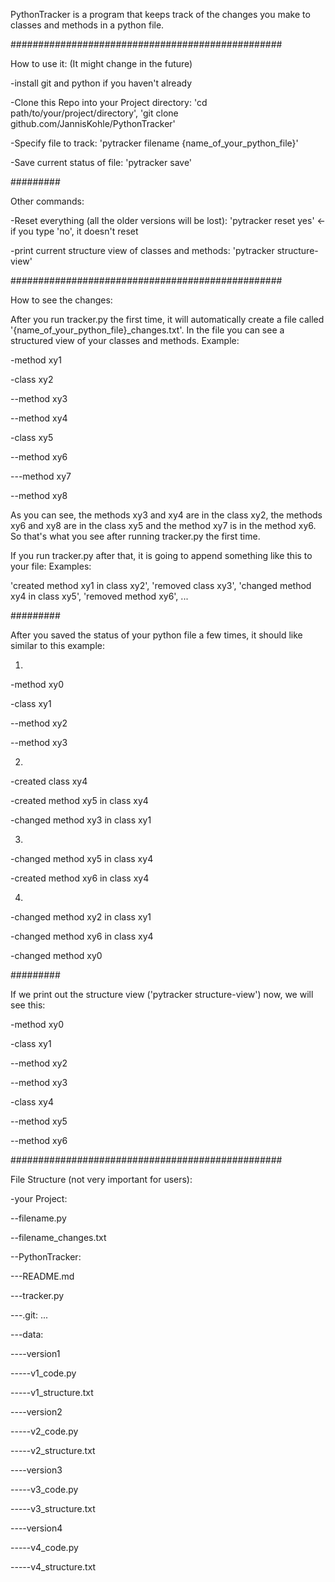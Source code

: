 PythonTracker is a program that keeps track of the changes you make to classes and methods in a python file.

#################################################

How to use it: (It might change in the future)

-install git and python if you haven't already

-Clone this Repo into your Project directory:
'cd path/to/your/project/directory',
'git clone github.com/JannisKohle/PythonTracker'

-Specify file to track: 'pytracker filename {name_of_your_python_file}'

-Save current status of file: 'pytracker save'

#########

Other commands:

-Reset everything (all the older versions will be lost): 'pytracker reset yes' <- if you type 'no', it doesn't reset

-print current structure view of classes and methods: 'pytracker structure-view'

#################################################

How to see the changes:

After you run tracker.py the first time, it will automatically create a file called '{name_of_your_python_file}_changes.txt'.
In the file you can see a structured view of your classes and methods. Example:

-method xy1

-class xy2

--method xy3

--method xy4

-class xy5

--method xy6

---method xy7

--method xy8

As you can see, the methods xy3 and xy4 are in the class xy2, the methods xy6 and xy8 are in the class xy5
and the method xy7 is in the method xy6. So that's what you see after running tracker.py the first time.

If you run tracker.py after that, it is going to append something like this to your file:
Examples:

'created method xy1 in class xy2', 'removed class xy3', 'changed method xy4 in class xy5', 'removed method xy6', ...

#########

After you saved the status of your python file a few times, it should like similar to this example:

1.

-method xy0

-class xy1

--method xy2

--method xy3

2.

-created class xy4

-created method xy5 in class xy4

-changed method xy3 in class xy1

3.

-changed method xy5 in class xy4

-created method xy6 in class xy4

4.

-changed method xy2 in class xy1

-changed method xy6 in class xy4

-changed method xy0

#########

If we print out the structure view ('pytracker structure-view') now, we will see this:

-method xy0

-class xy1

--method xy2

--method xy3

-class xy4

--method xy5

--method xy6

#################################################

File Structure (not very important for users):

-your Project:

--filename.py

--filename_changes.txt

--PythonTracker:

---README.md

---tracker.py

---.git: ...

---data:

----version1

-----v1_code.py

-----v1_structure.txt

----version2

-----v2_code.py

-----v2_structure.txt

----version3

-----v3_code.py

-----v3_structure.txt

----version4

-----v4_code.py

-----v4_structure.txt
